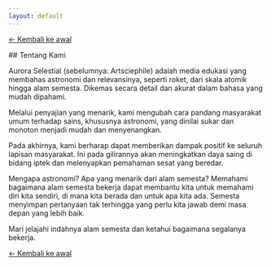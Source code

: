 ```yaml
---
layout: default
---
```


[← Kembali ke awal](./)

<div id="about"></div>
## Tentang Kami

Aurora Selestial (sebelumnya: Artsciephile) adalah media edukasi yang membahas astronomi dan relevansinya, seperti roket, dari skala atomik hingga alam semesta. Dikemas secara detail dan akurat dalam bahasa yang mudah dipahami.

Melalui penyajian yang menarik, kami mengubah cara pandang masyarakat umum terhadap sains, khususnya astronomi, yang dinilai sukar dan monoton menjadi mudah dan menyenangkan.

Pada akhirnya, kami berharap dapat memberikan dampak positif ke seluruh lapisan masyarakat. Ini pada gilirannya akan meningkatkan daya saing di bidang iptek dan melenyapkan pemahaman sesat yang beredar.

Mengapa astronomi? Apa yang menarik dari alam semesta? Memahami bagaimana alam semesta bekerja dapat membantu kita untuk memahami diri kita sendiri, di mana kita berada dan untuk apa kita ada. Semesta menyimpan pertanyaan tak terhingga yang perlu kita jawab demi masa depan yang lebih baik.

Mari jelajahi indahnya alam semesta dan ketahui bagaimana segalanya bekerja.

[← Kembali ke awal](./)